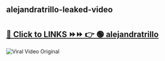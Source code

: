 
 ## alejandratrillo-leaked-video 

# <h2><a href="https://clipsfans.com/alejandratrillo&ref=git">🔗 Click to LINKS ⏩⏩ 👉 🟢 alejandratrillo </a></h2>

<a href="https://clipsfans.com/alejandratrillo&ref=git" rel="nofollow" data-target="animated-image.originalLink"><img src="https://i.ibb.co.com/xMMVF88/686577567.gif" alt="Viral Video Original" style="max-width: 100%; display: inline-block;" data-target="animated-image.originalImage"></a>
